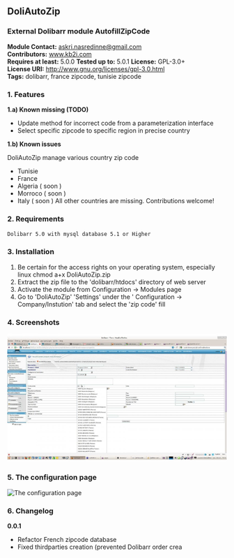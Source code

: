 ## DoliAutoZip ##
### External Dolibarr module AutofillZipCode ###


**Module Contact:** askri.nasredinne@gmail.com    
**Contributors:** www.kb2i.com   
**Requires at least:**     5.0.0
**Tested up to:**         5.0.1
**License:**               GPL-3.0+  
**License URI:**           http://www.gnu.org/licenses/gpl-3.0.html   
**Tags:**                   dolibarr, france zipcode, tunisie zipcode   
    
### 1. Features ###
**1.a)  Known missing (TODO)**
* Update method for incorrect code from a parameterization interface 
* Select specific zipcode to specific region in precise country

**1.b) Known issues**

DoliAutoZip manage various country zip code
* Tunisie
* France
* Algeria ( soon )
* Morroco ( soon )
* Italy ( soon )
All other countries are missing. Contributions welcome!

### 2. Requirements ###
    Dolibarr 5.0 with mysql database 5.1 or Higher

### 3. Installation ###

 1. Be certain for the access rights on your operating system, especially linux
    chmod a+x DoliAutoZip.zip
  2. Extract the zip file to the 'dolibarr/htdocs' directory of web server
  3. Activate the module from Configuration -> Modules page
  4. Go to 'DoliAutoZip' 'Settings' under the ' Configuration -> Company/Instution' tab and select the 'zip code' fill

### 4. Screenshots ###
![The screen shot](img/autofill.jpg)
### 5. The configuration page ###
![The configuration page](assets/screenshot-1.png)


### 6. Changelog ###

  **0.0.1**
* Refactor French zipcode database
* Fixed thirdparties creation (prevented Dolibarr order crea
